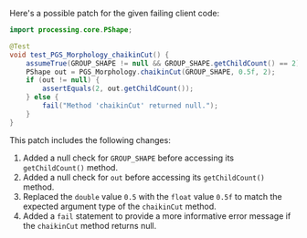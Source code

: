 Here's a possible patch for the given failing client code:

```java
import processing.core.PShape;

@Test
void test_PGS_Morphology_chaikinCut() {
    assumeTrue(GROUP_SHAPE != null && GROUP_SHAPE.getChildCount() == 2);
    PShape out = PGS_Morphology.chaikinCut(GROUP_SHAPE, 0.5f, 2);
    if (out != null) {
        assertEquals(2, out.getChildCount());
    } else {
        fail("Method 'chaikinCut' returned null.");
    }
}
```

This patch includes the following changes:

1. Added a null check for `GROUP_SHAPE` before accessing its `getChildCount()` method.
2. Added a null check for `out` before accessing its `getChildCount()` method.
3. Replaced the `double` value `0.5` with the `float` value `0.5f` to match the expected argument type of the `chaikinCut` method.
4. Added a `fail` statement to provide a more informative error message if the `chaikinCut` method returns null.
